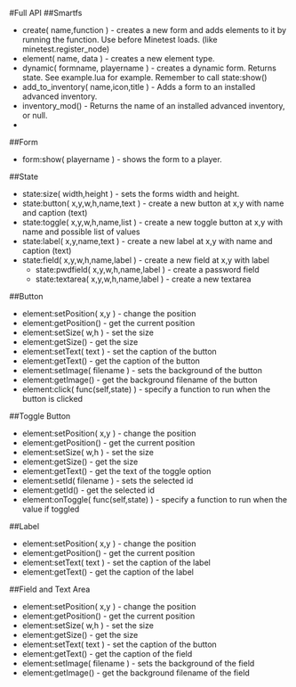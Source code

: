 #Full API
##Smartfs

* create( name,function ) - creates a new form and adds elements to it by running the function. Use before Minetest loads. (like minetest.register_node)
* element( name, data ) - creates a new element type.
* dynamic( formname, playername ) - creates a dynamic form. Returns state. See example.lua for example. Remember to call state:show()
* add\_to\_inventory( name,icon,title ) - Adds a form to an installed advanced inventory.
* inventory_mod() - Returns the name of an installed advanced inventory, or null.
* 

##Form

* form:show( playername ) - shows the form to a player.

##State

* state:size( width,height ) - sets the forms width and height.
* state:button( x,y,w,h,name,text ) - create a new button at x,y with name and caption (text)
* state:toggle( x,y,w,h,name,list ) - create a new toggle button at x,y with name and possible list of values
* state:label( x,y,name,text ) - create a new label at x,y with name and caption (text)
* state:field( x,y,w,h,name,label ) - create a new field at x,y with label
  * state:pwdfield( x,y,w,h,name,label ) - create a password field
  * state:textarea( x,y,w,h,name,label ) - create a new textarea

##Button

* element:setPosition( x,y ) - change the position
* element:getPosition() - get the current position
* element:setSize( w,h ) - set the size
* element:getSize() - get the size
* element:setText( text ) - set the caption of the button
* element:getText() - get the caption of the button
* element:setImage( filename ) - sets the background of the button
* element:getImage() - get the background filename of the button
* element:click( func(self,state) ) - specify a function to run when the button is clicked

##Toggle Button

* element:setPosition( x,y ) - change the position
* element:getPosition() - get the current position
* element:setSize( w,h ) - set the size
* element:getSize() - get the size
* element:getText() - get the text of the toggle option
* element:setId( filename ) - sets the selected id
* element:getId() - get the selected id
* element:onToggle( func(self,state) ) - specify a function to run when the value if toggled

##Label

* element:setPosition( x,y ) - change the position
* element:getPosition() - get the current position
* element:setText( text ) - set the caption of the label
* element:getText() - get the caption of the label

##Field and Text Area
* element:setPosition( x,y ) - change the position
* element:getPosition() - get the current position
* element:setSize( w,h ) - set the size
* element:getSize() - get the size
* element:setText( text ) - set the caption of the button
* element:getText() - get the caption of the field
* element:setImage( filename ) - sets the background of the field
* element:getImage() - get the background filename of the field
